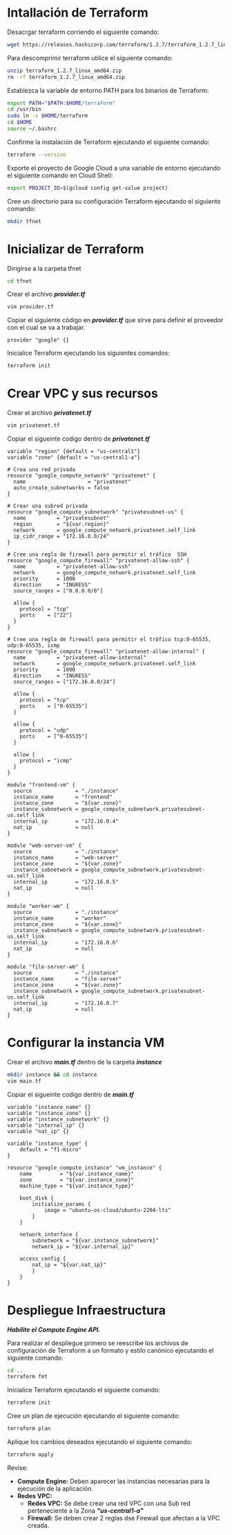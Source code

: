# **Intallación de Terraform**

Desacrgar terraform corriendo el siguiente comando:

```bash
wget https://releases.hashicorp.com/terraform/1.2.7/terraform_1.2.7_linux_amd64.zip
```

Para descomprimir terraform utilice el siguiente comando:

```bash
unzip terraform_1.2.7_linux_amd64.zip
rm -rf terraform_1.2.7_linux_amd64.zip
```

Establezca la variable de entorno PATH para los binarios de Terraform:

```bash
export PATH="$PATH:$HOME/terraform"
cd /usr/bin
sudo ln -s $HOME/terraform
cd $HOME
source ~/.bashrc
```

Confirme la instalación de Terraform ejecutando el siguiente comando:

```bash
terraform --version
```

Exporte el proyecto de Google Cloud a una variable de entorno ejecutando el siguiente comando en Cloud Shell:

```bash
export PROJECT_ID=$(gcloud config get-value project)
```

Cree un directorio para su configuración Terraform ejecutando el siguiente comando:

```bash
mkdir tfnet
```

# **Inicializar de Terraform**

Dirigirse a la carpeta tfnet

```bash
cd tfnet
```

Crear el archivo ***provider.tf***

```bash
vim provider.tf
```


Copiar el siguiente código en ***provider.tf*** que sirve para definir el proveedor con el cual se va a trabajar.

```hcl
provider "google" {}
```

Inicialice Terraform ejecutando los siguientes comandos:

```bash
terraform init
```

# **Crear VPC y sus recursos**

Crear el archivo ***privatenet.tf***

```bash
vim privatenet.tf
```

Copiar el sigueinte codigo dentro de ***privatenet.tf***

```hcl
variable "region" {default = "us-central1"}
variable "zone" {default = "us-central1-a"}

# Crea una red privada
resource "google_compute_network" "privatenet" {
  name                    = "privatenet"
  auto_create_subnetworks = false
}

# Crear una subred privada
resource "google_compute_subnetwork" "privatesubnet-us" {
  name          = "privatesubnet"
  region        = "${var.region}"
  network       = google_compute_network.privatenet.self_link
  ip_cidr_range = "172.16.0.0/24"
}

# Cree una regla de firewall para permitir el tráfico  SSH 
resource "google_compute_firewall" "privatenet-allow-ssh" {
  name          = "privatenet-allow-ssh"
  network       = google_compute_network.privatenet.self_link
  priority      = 1000
  direction     = "INGRESS"
  source_ranges = ["0.0.0.0/0"]

  allow {
    protocol = "tcp"
    ports    = ["22"]
  }
}

# Cree una regla de firewall para permitir el tráfico tcp:0-65535, udp:0-65535, icmp 
resource "google_compute_firewall" "privatenet-allow-internal" {
  name          = "privatenet-allow-internal"
  network       = google_compute_network.privatenet.self_link
  priority      = 1000
  direction     = "INGRESS"
  source_ranges = ["172.16.0.0/24"]

  allow {
    protocol = "tcp"
    ports    = ["0-65535"]
  }

  allow {
    protocol = "udp"
    ports    = ["0-65535"]
  }

  allow {
    protocol = "icmp"
  }
}

module "frontend-vm" {
  source              = "./instance"
  instance_name       = "frontend"
  instance_zone       = "${var.zone}"
  instance_subnetwork = google_compute_subnetwork.privatesubnet-us.self_link
  internal_ip         = "172.16.0.4"
  nat_ip              = null
}

module "web-server-vm" {
  source              = "./instance"
  instance_name       = "web-server"
  instance_zone       = "${var.zone}"
  instance_subnetwork = google_compute_subnetwork.privatesubnet-us.self_link
  internal_ip         = "172.16.0.5"
  nat_ip              = null
}

module "worker-wm" {
  source              = "./instance"
  instance_name       = "worker"
  instance_zone       = "${var.zone}"
  instance_subnetwork = google_compute_subnetwork.privatesubnet-us.self_link
  internal_ip         = "172.16.0.6"
  nat_ip              = null
}

module "file-server-wm" {
  source              = "./instance"
  instance_name       = "file-server"
  instance_zone       = "${var.zone}"
  instance_subnetwork = google_compute_subnetwork.privatesubnet-us.self_link
  internal_ip         = "172.16.0.7"
  nat_ip              = null
}
```

# **Configurar la instancia VM**

Crear el archivo ***main.tf*** dentro de la carpeta ***instance***

```bash
mkdir instance && cd instance
vim main.tf
```

Copiar el sigueinte codigo dentro de ***main.tf***

```hcl
variable "instance_name" {}
variable "instance_zone" {}
variable "instance_subnetwork" {}
variable "internal_ip" {}
variable "nat_ip" {}

variable "instance_type" {
    default = "f1-micro"
}
 
resource "google_compute_instance" "vm_instance" {
    name         = "${var.instance_name}"
    zone         = "${var.instance_zone}"
    machine_type = "${var.instance_type}"
 
    boot_disk {
        initialize_params {
            image = "ubuntu-os-cloud/ubuntu-2204-lts"
        }
    }
 
    network_interface {
        subnetwork = "${var.instance_subnetwork}"
        network_ip = "${var.internal_ip}"

    access_config {
        nat_ip = "${var.nat_ip}"
        }
    }
}
```

# **Despliegue Infraestructura**

***Habilite el Compute Engine API.***

Para realizar el despliegue primero se reescribe los archivos de configuración de Terraform a un formato y estilo canónico ejecutando el siguiente comando:

```bash
cd ..
terraform fmt
```

Inicialice Terraform ejecutando el siguiente comando:

```bash
terraform init
```

Cree un plan de ejecución ejecutando el siguiente comando:

```bash
terraform plan
```

Aplique los cambios deseados ejecutando el siguiente comando:

```bash
terraform apply
```

Revise:

* **Compute Engine:** Deben aparecer las instancias necesarias para la ejecución de la aplicación.
* **Redes VPC:**
    * **Redes VPC:** Se debe crear una red VPC con una Sub red perteneciente a la Zona ***"us-central1-a"***
    * **Firewall:** Se deben crear 2 reglas dse Firewall que afectan a la VPC creada.
